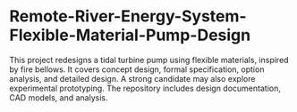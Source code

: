 # Remote-River-Energy-System-Flexible-Material-Pump-Design
This project redesigns a tidal turbine pump using flexible materials, inspired by fire bellows. It covers concept design, formal specification, option analysis, and detailed design. A strong candidate may also explore experimental prototyping. The repository includes design documentation, CAD models, and analysis. 
